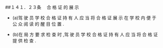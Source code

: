 ##１４１．２３条 　合 格 证 的 展 示

- (a)驾 驶 员 学 校 合 格 证 持 有 人 应 当 将 合 格 证 展 示 在 学 校 内 便 于 公 众 阅 读 的 醒 目 位 置 .

- (b)在 局 方 要 求 检 查 时 ,驾 驶 员 学 校 合 格 证 持 有 人 应 当 将 合 格 证 提 供 检 查 .